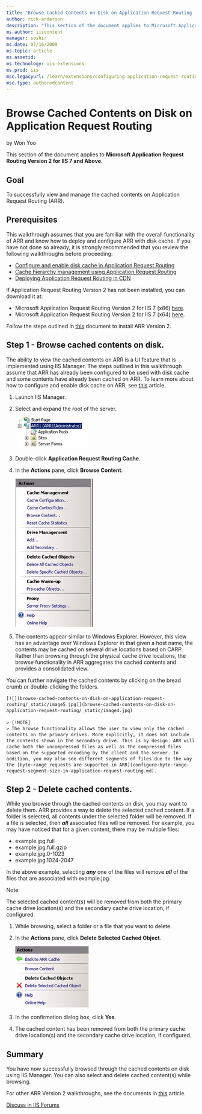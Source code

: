 ```yaml
---
title: "Browse Cached Contents on Disk on Application Request Routing | Microsoft Docs"
author: rick-anderson
description: "This section of the document applies to Microsoft Application Request Routing Version 2 for IIS 7 and Above. Goal To successfully view and manage the cached..."
ms.author: iiscontent
manager: soshir
ms.date: 07/16/2009
ms.topic: article
ms.assetid: 
ms.technology: iis-extensions
ms.prod: iis
msc.legacyurl: /learn/extensions/configuring-application-request-routing-arr/browse-cached-contents-on-disk-on-application-request-routing
msc.type: authoredcontent
---
```

Browse Cached Contents on Disk on Application Request Routing
====================
by Won Yoo

This section of the document applies to **Microsoft Application Request Routing Version 2 for IIS 7 and Above.**

## Goal

To successfully view and manage the cached contents on Application Request Routing (ARR).

## Prerequisites

This walkthrough assumes that you are familiar with the overall functionality of ARR and know how to deploy and configure ARR with disk cache. If you have not done so already, it is strongly recommended that you review the following walkthroughs before proceeding:

- [Configure and enable disk cache in Application Request Routing](configure-and-enable-disk-cache-in-application-request-routing.md)
- [Cache hierarchy management using Application Request Routing](cache-hierarchy-management-using-application-request-routing.md)
- [Deploying Application Request Routing in CDN](../installing-application-request-routing-arr/deploying-application-request-routing-in-cdn.md)

If Application Request Routing Version 2 has not been installed, you can download it at:

- Microsoft Application Request Routing Version 2 for IIS 7 (x86) [here](https://download.microsoft.com/download/4/D/F/4DFDA851-515F-474E-BA7A-5802B3C95101/ARRv2_setup_x86.EXE).
- Microsoft Application Request Routing Version 2 for IIS 7 (x64) [here](https://download.microsoft.com/download/3/4/1/3415F3F9-5698-44FE-A072-D4AF09728390/ARRv2_setup_x64.EXE).

Follow the steps outlined in [this](../installing-application-request-routing-arr/install-application-request-routing-version-2.md) document to install ARR Version 2.

## Step 1 - Browse cached contents on disk.

The ability to view the cached contents on ARR is a UI feature that is implemented using IIS Manager. The steps outlined in this walkthrough assume that ARR has already been configured to be used with disk cache and some contents have already been cached on ARR. To learn more about how to configure and enable disk cache on ARR, see [this](configure-and-enable-disk-cache-in-application-request-routing.md) article.

1. Launch IIS Manager.
2. Select and expand the root of the server.

    ![](browse-cached-contents-on-disk-on-application-request-routing/_static/image2.jpg)
3. Double-click **Application Request Routing Cache**.
4. In the **Actions** pane, click **Browse Content**.

    ![](browse-cached-contents-on-disk-on-application-request-routing/_static/image3.jpg)
5. The contents appear similar to Windows Explorer. However, this view has an advantage over Windows Explorer in that given a host name, the contents may be cached on several drive locations based on CARP. Rather than browsing through the physical cache drive locations, the browse functionality in ARR aggregates the cached contents and provides a consolidated view.  
   
 You can further navigate the cached contents by clicking on the bread crumb or double-clicking the folders.

    [![](browse-cached-contents-on-disk-on-application-request-routing/_static/image5.jpg)](browse-cached-contents-on-disk-on-application-request-routing/_static/image4.jpg)

    > [!NOTE]
    > The browse functionality allows the user to view only the cached contents on the primary drives. More explicitly, it does not include the contents shown in the secondary drive. This is by design. ARR will cache both the uncompressed files as well as the compressed files based on the supported encoding by the client and the server. In addition, you may also see different segments of files due to the way the [byte-range requests are supported in ARR](configure-byte-range-request-segment-size-in-application-request-routing.md).

## Step 2 - Delete cached contents.

While you browse through the cached contents on disk, you may want to delete them. ARR provides a way to delete the selected cached content. If a folder is selected, all contents under the selected folder will be removed. If a file is selected, then ***all*** associated files will be removed. For example, you may have noticed that for a given content, there may be multiple files:

- example.jpg.full
- example.jpg.full.gzip
- example.jpg.0-1023
- example.jpg.1024-2047

In the above example, selecting ***any*** one of the files will remove ***all*** of the files that are associated with example.jpg.

> [!NOTE]
> The selected cached content(s) will be removed from both the primary cache drive location(s) and the secondary cache drive location, if configured.

1. While browsing, select a folder or a file that you want to delete.
2. In the **Actions** pane, click **Delete Selected Cached Object**. 

    ![](browse-cached-contents-on-disk-on-application-request-routing/_static/image6.jpg)
3. In the confirmation dialog box, click **Yes**.
4. The cached content has been removed from both the primary cache drive location(s) and the secondary cache drive location, if configured.

## Summary

You have now successfully browsed through the cached contents on disk using IIS Manager. You can also select and delete cached content(s) while browsing.

For other ARR Version 2 walkthroughs, see the documents in [this](../planning-for-arr/application-request-routing-version-2-overview.md) article.
  
  
[Discuss in IIS Forums](https://forums.iis.net/1154.aspx)